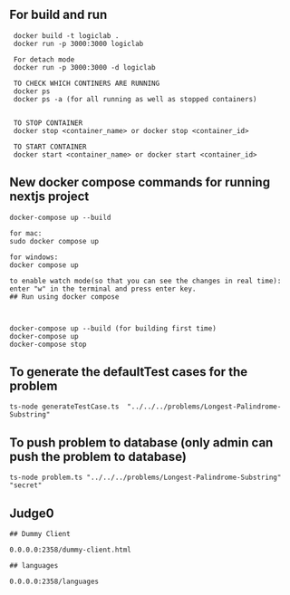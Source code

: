 ## For build and run

```
 docker build -t logiclab .
 docker run -p 3000:3000 logiclab

 For detach mode
 docker run -p 3000:3000 -d logiclab

 TO CHECK WHICH CONTINERS ARE RUNNING
 docker ps
 docker ps -a (for all running as well as stopped containers)


 TO STOP CONTAINER
 docker stop <container_name> or docker stop <container_id>

 TO START CONTAINER
 docker start <container_name> or docker start <container_id>

```

## New docker compose commands for running nextjs project

```
docker-compose up --build

for mac:
sudo docker compose up

for windows:
docker compose up

to enable watch mode(so that you can see the changes in real time):
enter "w" in the terminal and press enter key.
## Run using docker compose



docker-compose up --build (for building first time)
docker-compose up
docker-compose stop

```

## To generate the defaultTest cases for the problem

```
ts-node generateTestCase.ts  "../../../problems/Longest-Palindrome-Substring"
```

## To push problem to database (only admin can push the problem to database)

```
ts-node problem.ts "../../../problems/Longest-Palindrome-Substring" "secret"

```

## Judge0

```
## Dummy Client

0.0.0.0:2358/dummy-client.html

## languages

0.0.0.0:2358/languages

```
